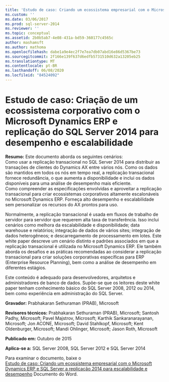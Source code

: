 ```yaml
---
title: 'Estudo de caso: Criando um ecossistema empresarial com o Microsoft Dynamics ERP e SQL Server a replicação 2014 para escalabilidade e desempenho | Microsoft Docs'
ms.custom: ''
ms.date: 03/06/2017
ms.prod: sql-server-2014
ms.reviewer: ''
ms.topic: conceptual
ms.assetid: 2b0b5ab7-4e08-431a-bd59-360177c4565c
author: mashamsft
ms.author: mathoma
ms.openlocfilehash: dabe1a9e4ec2f7e7ea7db07abd16e86d5367be73
ms.sourcegitcommit: 2f166e139f637d6edfb5731510d632a13205eb25
ms.translationtype: MT
ms.contentlocale: pt-BR
ms.lasthandoff: 06/08/2020
ms.locfileid: "84524092"
---
```

# <a name="case-study-building-an-enterprise-ecosystem-with-microsoft-dynamics-erp-and-sql-server-2014-replication-for-scalability-and-performance"></a>Estudo de caso: Criação de um ecossistema corporativo com o Microsoft Dynamics ERP e replicação do SQL Server 2014 para desempenho e escalabilidade

  **Resumo:** Este documento aborda os seguintes cenários:  
Como usar a replicação transacional no SQL Server 2014 para distribuir as transações de clientes do Dynamics AX entre vários nós. Como os dados são mantidos em todos os nós em tempo real, a replicação transacional fornece redundância, o que aumenta a disponibilidade e inclui os dados disponíveis para uma análise de desempenho mais eficiente.  
Como compreender as especificações envolvidas e aproveitar a replicação transacional para criar ecossistemas corporativos altamente escalonáveis no Microsoft Dynamics ERP. Forneça alto desempenho e escalabilidade sem personalizar os recursos do AX prontos para uso.  
  
 Normalmente, a replicação transacional é usada em fluxos de trabalho de servidor para servidor que requerem alta taxa de transferência. Isso inclui cenários como melhora da escalabilidade e disponibilidade; data warehouse e relatórios; integração de dados de vários sites; integração de dados heterogêneos; e descarregamento de processamento em lotes. Este white paper descreve um cenário distinto e padrões associados em que a replicação transacional é utilizada no Microsoft Dynamics ERP. Ele também aborda os desafios e as práticas recomendadas ao considerar a replicação transacional para criar soluções corporativas específicas para ERP (Enterprise Resource Planning), bem como a análise de desempenho em diferentes estágios.  
  
 Este conteúdo é adequado para desenvolvedores, arquitetos e administradores de banco de dados. Supõe-se que os leitores deste white paper tenham conhecimento básico do SQL Server 2008, 2012 ou 2014, bem como experiência em administração do SQL Server.  
  
 **Gravador:** Prabhakaran Sethuraman (PRAB), Microsoft  
  
 **Revisores técnicos:** Prabhakaran Sethuraman (PRAB), Microsoft; Santosh Padhy, Microsoft; Pavel Majstrov, Microsoft; Karthik Sankaranarayanan, Microsoft; Jon ACONE, Microsoft; David Stahlkopf, Microsoft; Kent Oldenburger, Microsoft; Mandi Ohlinger, Microsoft; Jason Roth, Microsoft  
  
 **Publicado em:** Outubro de 2015  
  
 **Aplica-se a:** SQL Server 2008, SQL Server 2012 e SQL Server 2014  
  
 Para examinar o documento, baixe o  
        [Estudo de caso: Criando um ecossistema empresarial com o Microsoft Dynamics ERP e SQL Server a replicação 2014 para escalabilidade e desempenho](https://download.microsoft.com/download/D/2/0/D20E1C5F-72EA-4505-9F26-FEF9550EFD44/A%20Case%20Study%20Using%20Replication%20to%20Build%20an%20Enterprise%20Ecosystem%20in%20Microsoft%20Dynamics%20ERP%20for%20Scalability%20and%20Performance.docx) Documento do Word.  
  
  
